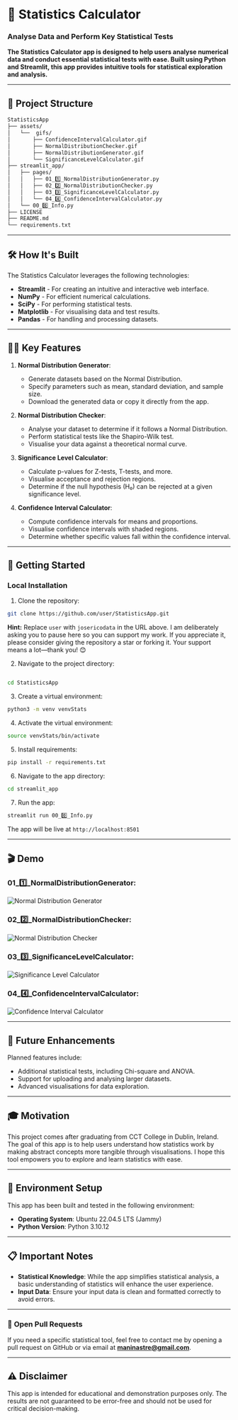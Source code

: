 # 🧮 **Statistics Calculator**
### **Analyse Data and Perform Key Statistical Tests**

**The Statistics Calculator app is designed to help users analyse numerical data and conduct essential statistical tests with ease. Built using Python and Streamlit, this app provides intuitive tools for statistical exploration and analysis.**

---

## 🧬 **Project Structure**
```bash
StatisticsApp
├── assets/         
│   └──  gifs/
│       ├── ConfidenceIntervalCalculator.gif
│       ├── NormalDistributionChecker.gif
│       ├── NormalDistributionGenerator.gif
│       └── SignificanceLevelCalculator.gif
├── streamlit_app/
│   ├── pages/               
│   │   ├── 01_1️⃣_NormalDistributionGenerator.py
│   │   ├── 02_2️⃣_NormalDistributionChecker.py
│   │   ├── 03_3️⃣_SignificanceLevelCalculator.py
│   │   └── 04_4️⃣_ConfidenceIntervalCalculator.py
│   └── 00_0️⃣_Info.py     
├── LICENSE                 
├── README.md               
└── requirements.txt        
```

---

## 🛠️ **How It's Built**

The Statistics Calculator leverages the following technologies:

- **Streamlit** - For creating an intuitive and interactive web interface.
- **NumPy** - For efficient numerical calculations.
- **SciPy** - For performing statistical tests.
- **Matplotlib** - For visualising data and test results.
- **Pandas** - For handling and processing datasets.

---

## 🧑‍💻 **Key Features**

1. **Normal Distribution Generator**:
   - Generate datasets based on the Normal Distribution.
   - Specify parameters such as mean, standard deviation, and sample size.
   - Download the generated data or copy it directly from the app.

2. **Normal Distribution Checker**:
   - Analyse your dataset to determine if it follows a Normal Distribution.
   - Perform statistical tests like the Shapiro-Wilk test.
   - Visualise your data against a theoretical normal curve.

3. **Significance Level Calculator**:
   - Calculate p-values for Z-tests, T-tests, and more.
   - Visualise acceptance and rejection regions.
   - Determine if the null hypothesis (H₀) can be rejected at a given significance level.

4. **Confidence Interval Calculator**:
   - Compute confidence intervals for means and proportions.
   - Visualise confidence intervals with shaded regions.
   - Determine whether specific values fall within the confidence interval.

---

## 🚀 **Getting Started**

### **Local Installation**

1. Clone the repository:
```bash
git clone https://github.com/user/StatisticsApp.git
```
**Hint:** Replace `user` with `josericodata` in the URL above. I am deliberately asking you to pause here so you can support my work. If you appreciate it, please consider giving the repository a star or forking it. Your support means a lot—thank you! 😊

2. Navigate to the project directory:

```bash

cd StatisticsApp
```

3. Create a virtual environment:
```bash
python3 -m venv venvStats
```

4. Activate the virtual environment:
```bash
source venvStats/bin/activate
```

5. Install requirements:
```bash
pip install -r requirements.txt
```

6. Navigate to the app directory:
```bash
cd streamlit_app
```

7. Run the app:
```bash
streamlit run 00_0️⃣_Info.py
```

The app will be live at ```http://localhost:8501```

---

## 🎬 **Demo**
  
### 01_1️⃣_NormalDistributionGenerator:
![Normal Distribution Generator](https://raw.githubusercontent.com/josericodata/StatisticsApp/main/assets/gifs/NormalDistributionGenerator.gif)

### 02_2️⃣_NormalDistributionChecker:
![Normal Distribution Checker](https://raw.githubusercontent.com/josericodata/StatisticsApp/main/assets/gifs/NormalDistributionChecker.gif)

### 03_3️⃣_SignificanceLevelCalculator:
![Significance Level Calculator](https://raw.githubusercontent.com/josericodata/StatisticsApp/main/assets/gifs/SignificanceLevelCalculator.gif)

### 04_4️⃣_ConfidenceIntervalCalculator:
![Confidence Interval Calculator](https://raw.githubusercontent.com/josericodata/StatisticsApp/main/assets/gifs/ConfidenceIntervalCalculator.gif)

---

## 🔮 **Future Enhancements**

Planned features include:

- Additional statistical tests, including Chi-square and ANOVA.
- Support for uploading and analysing larger datasets.
- Advanced visualisations for data exploration.

---

## 🎓 **Motivation**

This project comes after graduating from CCT College in Dublin, Ireland. The goal of this app is to help users understand how statistics work by making abstract concepts more tangible through visualisations. I hope this tool empowers you to explore and learn statistics with ease.

---

## 🔧 **Environment Setup**

This app has been built and tested in the following environment:

- **Operating System**: Ubuntu 22.04.5 LTS (Jammy)
- **Python Version**: Python 3.10.12

---

## 📋 **Important Notes**

- **Statistical Knowledge**: While the app simplifies statistical analysis, a basic understanding of statistics will enhance the user experience.
- **Input Data**: Ensure your input data is clean and formatted correctly to avoid errors.

---

### 🤝 **Open Pull Requests**
If you need a specific statistical tool, feel free to contact me by opening a pull request on GitHub or via email at **maninastre@gmail.com**.

---

## ⚠️ **Disclaimer**

This app is intended for educational and demonstration purposes only. The results are not guaranteed to be error-free and should not be used for critical decision-making.
